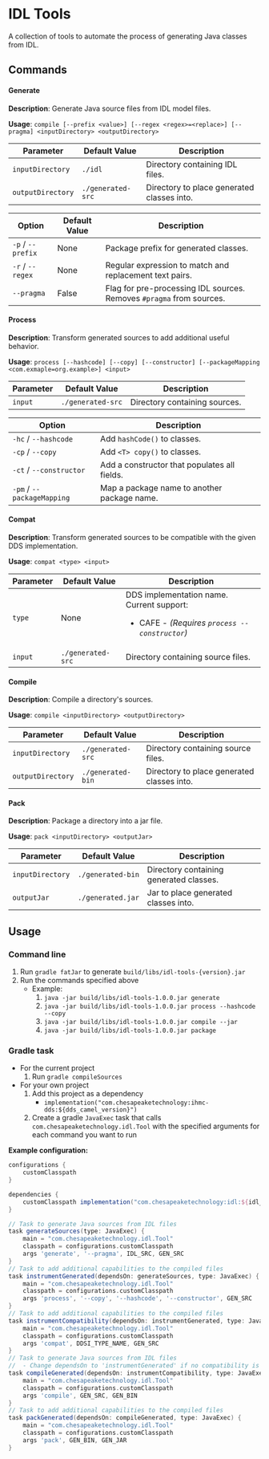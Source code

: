 # IDL Tools

A collection of tools to automate the process of generating Java classes from IDL.

## Commands

#### Generate

**Description**: Generate Java source files from IDL model files.

**Usage**: `compile [--prefix <value>] [--regex <regex>=<replace>] [--pragma] <inputDirectory> <outputDirectory>`

| Parameter          | Default Value     | Description                                |
| ------------------ | ----------------- | ------------------------------------------ |
| `inputDirectory`   | `./idl`           | Directory containing IDL files.            |
| `outputDirectory`  | `./generated-src` | Directory to place generated classes into. |

| Option             | Default Value | Description                                                          |
| ------------------ |-------------- | -------------------------------------------------------------------- |
| `-p` / `--prefix`  | None          | Package prefix for generated classes.                                |
| `-r` / `--regex`   | None          | Regular expression to match and replacement text pairs.              |
| `--pragma`         | False         | Flag for pre-processing IDL sources. Removes `#pragma` from sources. |

#### Process

**Description**: Transform generated sources to add additional useful behavior.

**Usage**: `process [--hashcode] [--copy] [--constructor] [--packageMapping <com.exmaple=org.example>] <input>`

| Parameter         | Default Value     | Description                   |
| ----------------- | ----------------- | ----------------------------- |
| `input`           | `./generated-src` | Directory containing sources. |

| Option                     | Description                                  |
| -------------------------- | -------------------------------------------- |
| `-hc` / `--hashcode`       | Add `hashCode()` to classes.                 |
| `-cp` / `--copy`           | Add `<T> copy()` to classes.                 |
| `-ct` / `--constructor`    | Add a constructor that populates all fields. |
| `-pm` / `--packageMapping` | Map a package name to another package name.  |

#### Compat

**Description**: Transform generated sources to be compatible with the given DDS implementation.

**Usage**: `compat <type> <input>`

| Parameter | Default Value     | Description                                |
| --------- | ----------------- | ------------------------------------------ |
| `type`    | None              | DDS implementation name. Current support: <ul><li>CAFE - <i>(Requires `process --constructor`)</i></li></ul> |
| `input`   | `./generated-src` | Directory containing source files. |

#### Compile

**Description**: Compile a directory's sources.

**Usage**: `compile <inputDirectory> <outputDirectory>`

| Parameter         | Default Value     | Description                                |
| ----------------- | ----------------- | ------------------------------------------ |
| `inputDirectory`  | `./generated-src` | Directory containing source files.         |
| `outputDirectory` | `./generated-bin` | Directory to place generated classes into. |

#### Pack

**Description**: Package a directory into a jar file.

**Usage**: `pack <inputDirectory> <outputJar>`

| Parameter          | Default Value     | Description                                |
| ------------------ | ----------------- | ------------------------------------------ |
| `inputDirectory`   | `./generated-bin` | Directory containing generated classes.    |
| `outputJar`        | `./generated.jar` | Jar to place generated classes into.       |

## Usage

### Command line

1. Run `gradle fatJar` to generate `build/libs/idl-tools-{version}.jar`
2. Run the commands specified above
    - Example: 
         1. `java -jar build/libs/idl-tools-1.0.0.jar generate`
         2. `java -jar build/libs/idl-tools-1.0.0.jar process --hashcode --copy`
         3. `java -jar build/libs/idl-tools-1.0.0.jar compile --jar`
         4. `java -jar build/libs/idl-tools-1.0.0.jar package`
         
### Gradle task

* For the current project
    1. Run `gradle compileSources`
* For your own project
    1. Add this project as a dependency
        * `implementation("com.chesapeaketechnology:ihmc-dds:${dds_camel_version}")`
    2. Create a gradle `JavaExec` task that calls `com.chesapeaketechnology.idl.Tool` with the specified arguments for each command you want to run

**Example configuration:**
```groovy
configurations {
    customClasspath
}

dependencies {
    customClasspath implementation("com.chesapeaketechnology:idl:${idl_tools_ver}")
}

// Task to generate Java sources from IDL files
task generateSources(type: JavaExec) {
    main = "com.chesapeaketechnology.idl.Tool"
    classpath = configurations.customClasspath
    args 'generate', '--pragma', IDL_SRC, GEN_SRC
}
// Task to add additional capabilities to the compiled files
task instrumentGenerated(dependsOn: generateSources, type: JavaExec) {
    main = "com.chesapeaketechnology.idl.Tool"
    classpath = configurations.customClasspath
    args 'process', '--copy', '--hashcode', '--constructor', GEN_SRC
}
// Task to add additional capabilities to the compiled files
task instrumentCompatibility(dependsOn: instrumentGenerated, type: JavaExec) {
    main = "com.chesapeaketechnology.idl.Tool"
    classpath = configurations.customClasspath
    args 'compat', DDSI_TYPE_NAME, GEN_SRC
}
// Task to generate Java sources from IDL files
//  - Change dependsOn to 'instrumentGenerated' if no compatibility is needed
task compileGenerated(dependsOn: instrumentCompatibility, type: JavaExec) {
    main = "com.chesapeaketechnology.idl.Tool"
    classpath = configurations.customClasspath
    args 'compile', GEN_SRC, GEN_BIN
}
// Task to add additional capabilities to the compiled files
task packGenerated(dependsOn: compileGenerated, type: JavaExec) {
    main = "com.chesapeaketechnology.idl.Tool"
    classpath = configurations.customClasspath
    args 'pack', GEN_BIN, GEN_JAR
}
```
    